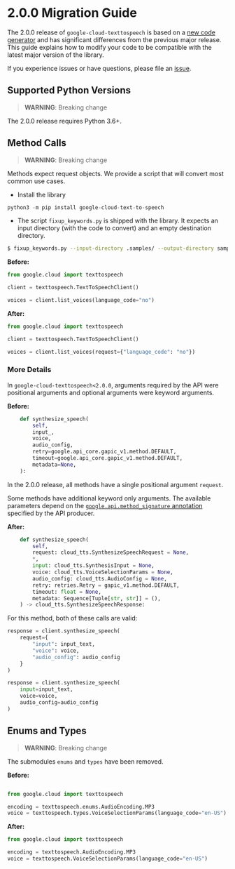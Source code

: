 # 2.0.0 Migration Guide

The 2.0.0 release of `google-cloud-texttospeech` is based on a [new code generator](https://github.com/googleapis/gapic-generator-python) and has significant differences from the previous major release. This guide explains how to modify your code to be compatible with the latest major version of the library.

If you experience issues or have questions, please file an [issue](https://github.com/googleapis/python-texttospeech/issues).

## Supported Python Versions

> **WARNING**: Breaking change

The 2.0.0 release requires Python 3.6+.


## Method Calls

> **WARNING**: Breaking change

Methods expect request objects. We provide a script that will convert most common use cases.

* Install the library

```py
python3 -m pip install google-cloud-text-to-speech
```

* The script `fixup_keywords.py` is shipped with the library. It expects
an input directory (with the code to convert) and an empty destination directory.

```sh
$ fixup_keywords.py --input-directory .samples/ --output-directory samples/
```

**Before:**
```py
from google.cloud import texttospeech

client = texttospeech.TextToSpeechClient()

voices = client.list_voices(language_code="no")
```


**After:**
```py
from google.cloud import texttospeech

client = texttospeech.TextToSpeechClient()

voices = client.list_voices(request={"language_code": "no"})
```

### More Details

In `google-cloud-texttospeech<2.0.0`, arguments required by the API were positional arguments and optional arguments were keyword arguments.

**Before:**
```py
    def synthesize_speech(
        self,
        input_,
        voice,
        audio_config,
        retry=google.api_core.gapic_v1.method.DEFAULT,
        timeout=google.api_core.gapic_v1.method.DEFAULT,
        metadata=None,
    ):
```

In the 2.0.0 release, all methods have a single positional argument `request`.

Some methods have additional keyword only arguments. The available parameters depend on the [`google.api.method_signature` annotation](https://github.com/googleapis/googleapis/blob/master/google/cloud/texttospeech/v1/cloud_tts.proto#L53) specified by the API producer.



**After:**
```py
    def synthesize_speech(
        self,
        request: cloud_tts.SynthesizeSpeechRequest = None,
        *,
        input: cloud_tts.SynthesisInput = None,
        voice: cloud_tts.VoiceSelectionParams = None,
        audio_config: cloud_tts.AudioConfig = None,
        retry: retries.Retry = gapic_v1.method.DEFAULT,
        timeout: float = None,
        metadata: Sequence[Tuple[str, str]] = (),
    ) -> cloud_tts.SynthesizeSpeechResponse:
```

For this method, both of these calls are valid:

```py
response = client.synthesize_speech(
    request={
        "input": input_text,
        "voice": voice,
        "audio_config": audio_config
    }
)
```

```py
response = client.synthesize_speech(
    input=input_text,
    voice=voice,
    audio_config=audio_config
)
```


## Enums and Types


> **WARNING**: Breaking change

The submodules `enums` and `types` have been removed.

**Before:**
```py

from google.cloud import texttospeech

encoding = texttospeech.enums.AudioEncoding.MP3
voice = texttospeech.types.VoiceSelectionParams(language_code="en-US")
```


**After:**
```py
from google.cloud import texttospeech

encoding = texttospeech.AudioEncoding.MP3
voice = texttospeech.VoiceSelectionParams(language_code="en-US")
```